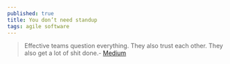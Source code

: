 ```yaml
---
published: true
title: You don’t need standup
tags: agile software
---
```

> Effective teams question everything. They also trust each other. They also get a lot of shit done.- [Medium](https://medium.com/@jsonpify/you-dont-need-standup-9a74782517c1)